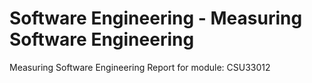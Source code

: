 # Software Engineering - Measuring Software Engineering

Measuring Software Engineering Report for module: CSU33012
